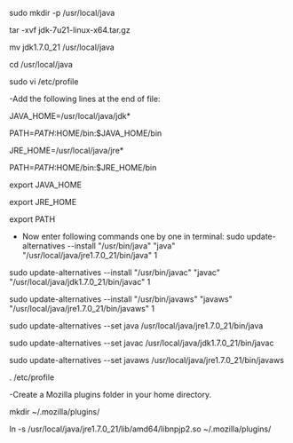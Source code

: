 sudo mkdir -p /usr/local/java

tar -xvf jdk-7u21-linux-x64.tar.gz

mv jdk1.7.0_21 /usr/local/java

cd /usr/local/java

sudo vi /etc/profile

-Add the following lines at the end of file:

JAVA_HOME=/usr/local/java/jdk*

PATH=$PATH:$HOME/bin:$JAVA_HOME/bin

JRE_HOME=/usr/local/java/jre*

PATH=$PATH:$HOME/bin:$JRE_HOME/bin

export JAVA_HOME

export JRE_HOME

export PATH

- Now enter following commands one by one in terminal:
sudo update-alternatives --install "/usr/bin/java" "java" "/usr/local/java/jre1.7.0_21/bin/java" 1

sudo update-alternatives --install "/usr/bin/javac" "javac" "/usr/local/java/jdk1.7.0_21/bin/javac" 1

sudo update-alternatives --install "/usr/bin/javaws" "javaws" "/usr/local/java/jre1.7.0_21/bin/javaws" 1

sudo update-alternatives --set java /usr/local/java/jre1.7.0_21/bin/java

sudo update-alternatives --set javac /usr/local/java/jdk1.7.0_21/bin/javac

sudo update-alternatives --set javaws /usr/local/java/jre1.7.0_21/bin/javaws

. /etc/profile

-Create a Mozilla plugins folder in your home directory.

mkdir ~/.mozilla/plugins/

ln -s /usr/local/java/jre1.7.0_21/lib/amd64/libnpjp2.so ~/.mozilla/plugins/